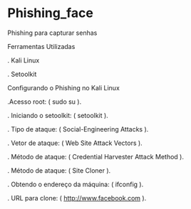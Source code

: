 # Phishing_face
Phishing para capturar senhas

  
Ferramentas Utilizadas
  
 . Kali Linux
 
 . Setoolkit



Configurando o Phishing no Kali Linux


  .Acesso root: ( sudo su ).
  
  . Iniciando o setoolkit: ( setoolkit ).
  
  . Tipo de ataque: ( Social-Engineering Attacks ).
  
  . Vetor de ataque: ( Web Site Attack Vectors ).
  
  . Método de ataque: ( Credential Harvester Attack Method ).
  
  . Método de ataque: ( Site Cloner ).
  
  . Obtendo o endereço da máquina: ( ifconfig ).
  
  . URL para clone: ( http://www.facebook.com ).
